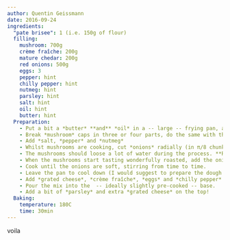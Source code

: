 ```yaml
---
author: Quentin Geissmann
date: 2016-09-24
ingredients:
  "pate brisee": 1 (i.e. 150g of flour)
  filling: 
    mushroom: 700g
    crème fraîche: 200g
    mature chedar: 200g
    red onions: 500g
    eggs: 3
    pepper: hint
    chilly pepper: hint
    nutmeg: hint
    parsley: hint
    salt: hint
    oil: hint
    butter: hint
  Preparation:
    - Put a bit a *butter* **and** *oil* in a -- large -- frying pan, and turn the stove on!.
    - Break *mushroom* caps in three or four parts, do the same with the stems. Chuck them on the hot pan.
    - Add *salt, *pepper* and *nutmeg*
    - Whilst mushrooms are cooking, cut *onions* radially (in π/8 chunks).
    - The mushrooms should loose a lot of water during the process. **Remove the extra water** and keep it on the side.
    - When the mushrooms start tasting wonderfully roasted, add the onions, along with the water ketp aside.
    - Cook until the onions are soft, stirring from time to time.
    - Leave the pan to cool down (I would suggest to prepare the dough meanwhile)
    - Add *grated cheese*, *crème fraîche*, *eggs* and *chilly pepper* to the cooled down preparation, and mix well.
    - Pour the mix into the  -- ideally slightly pre-cooked -- base.
    - Add a bit of *parsley* and extra *grated cheese* on the top!
  Baking:
    temperature: 180C
    time: 30min
---
```

voila
